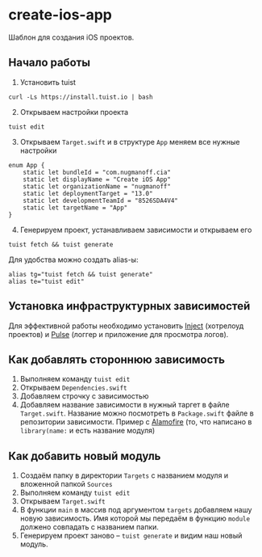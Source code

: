 # create-ios-app

Шаблон для создания iOS проектов. 

## Начало работы

1. Установить tuist
```
curl -Ls https://install.tuist.io | bash
```

2. Открываем настройки проекта
```
tuist edit
```

3. Открываем `Target.swift` и в структуре `App` меняем все нужные настройки
```
enum App {
    static let bundleId = "com.nugmanoff.cia"
    static let displayName = "Create iOS App"
    static let organizationName = "nugmanoff"
    static let deploymentTarget = "13.0"
    static let developmentTeamId = "8526SDA4V4"
    static let targetName = "App"
}
```

4. Генерируем проект, устанавливаем зависимости и открываем его
```
tuist fetch && tuist generate 
```

Для удобства можно создать alias-ы:
```
alias tg="tuist fetch && tuist generate"
alias te="tuist edit"
```

## Установка инфраструктурных зависимостей

Для эффективной работы необходимо установить [Inject](https://github.com/krzysztofzablocki/Inject) (хотрелоуд проектов) и [Pulse](https://github.com/kean/Pulse) (логгер и приложение для просмотра логов).

## Как добавлять стороннюю зависимость

1. Выполняем команду `tuist edit`
2. Открываем `Dependencies.swift`
3. Добавляем строчку с зависимостью
4. Добавляем название зависимости в нужный таргет в файле `Target.swift`. Название можно посмотреть в `Package.swift` файле в репозитории зависимости. Пример с [Alamofire](https://github.com/Alamofire/Alamofire/blob/master/Package.swift#L33) (то, что написано в `library(name:` и есть название модуля)

## Как добавить новый модуль

1. Создаём папку в директории `Targets` с названием модуля и вложенной папкой `Sources`
2. Выполняем команду `tuist edit`
3. Открываем `Target.swift`
4. В функции `main` в массив под аргументом `targets` добавляем нашу новую зависимость. Имя которой мы передаём в функцию `module` должено совпадать с названием папки.
5. Генерируем проект заново – `tuist generate` и видим наш новый модуль.

